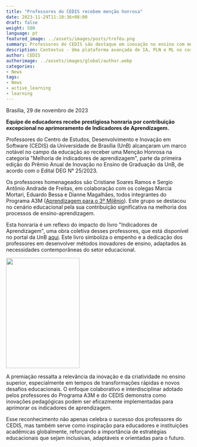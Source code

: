 ```yaml
---
title: "Professores do CEDIS recebem menção honrosa"
date: 2023-11-29T11:10:36+08:00
draft: false
weight: 500
language: pt
featured_image: ../assets/images/posts/troféu.png
summary: Professores do CEDIS são destaque em inovação no ensino com menção honrosa, no aprimoramento de Indicadores de Aprendizagem.
description: Contextus - Uma plataforma avançada de IA, PLN e ML no coração da Análise Científica, liderada pelo CEDIS
author: CEDIS
authorimage: ../assets/images/global/author.webp
categories: 
- News
tags: 
- News
- active_learning
- learning
---
```

Brasília, 29 de novembro de 2023

**Equipe de educadores recebe prestigiosa honraria por contribuição excepcional no aprimoramento de Indicadores de Aprendizagem.**

Professores do Centro de Estudos, Desenvolvimento e Inovação em Software (CEDIS) da Universidade de Brasília (UnB) alcançaram um marco notável no campo da educação ao receber uma Menção Honrosa na categoria "Melhoria de indicadores de aprendizagem", parte da primeira edição do Prêmio Anual de Inovação no Ensino de Graduação da UnB, de acordo com o Edital DEG N° 25/2023.

Os professores homenageados são Cristiane Soares Ramos e Sergio Antônio Andrade de Freitas, em colaboração com os colegas Marcia Mortari, Eduardo Bessa e Dianne Magalhães, todos integrantes do Programa A3M ([Aprendizagem para o 3º Milênio](http://a3m.unb.br/)). Este grupo se destacou no cenário educacional pela sua contribuição significativa na melhoria dos processos de ensino-aprendizagem.

Esta honraria é um reflexo do impacto do livro "Indicadores de Aprendizagem", uma obra coletiva desses professores, que está disponível no portal da UnB [aqui](https://livros.unb.br/index.php/portal/catalog/book/442). Este livro simboliza o empenho e a dedicação dos professores em desenvolver métodos inovadores de ensino, adaptados às necessidades contemporâneas do setor educacional.

[<img src="https://livros.unb.br/public/presses/1/submission_442_504_coverImage_pt_BR_t.png" width="200" height="300">](https://livros.unb.br/index.php/portal/catalog/book/442)

A premiação ressalta a relevância da inovação e da criatividade no ensino superior, especialmente em tempos de transformações rápidas e novos desafios educacionais. O enfoque colaborativo e interdisciplinar adotado pelos professores do Programa A3M e do CEDIS demonstra como inovações pedagógicas podem ser eficazmente implementadas para aprimorar os indicadores de aprendizagem.

Esse reconhecimento não apenas celebra o sucesso dos professores do CEDIS, mas também serve como inspiração para educadores e instituições acadêmicas globalmente, reforçando a importância de estratégias educacionais que sejam inclusivas, adaptáveis e orientadas para o futuro.